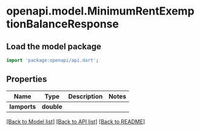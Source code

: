 # openapi.model.MinimumRentExemptionBalanceResponse

## Load the model package
```dart
import 'package:openapi/api.dart';
```

## Properties
Name | Type | Description | Notes
------------ | ------------- | ------------- | -------------
**lamports** | **double** |  | 

[[Back to Model list]](../README.md#documentation-for-models) [[Back to API list]](../README.md#documentation-for-api-endpoints) [[Back to README]](../README.md)


